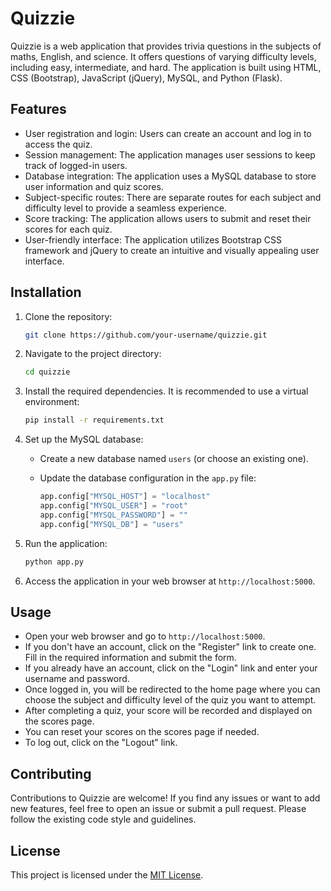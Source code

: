 # Quizzie

Quizzie is a web application that provides trivia questions in the subjects of maths, English, and science. It offers questions of varying difficulty levels, including easy, intermediate, and hard. The application is built using HTML, CSS (Bootstrap), JavaScript (jQuery), MySQL, and Python (Flask).

## Features

- User registration and login: Users can create an account and log in to access the quiz.
- Session management: The application manages user sessions to keep track of logged-in users.
- Database integration: The application uses a MySQL database to store user information and quiz scores.
- Subject-specific routes: There are separate routes for each subject and difficulty level to provide a seamless experience.
- Score tracking: The application allows users to submit and reset their scores for each quiz.
- User-friendly interface: The application utilizes Bootstrap CSS framework and jQuery to create an intuitive and visually appealing user interface.

## Installation

1. Clone the repository:

   ```bash
   git clone https://github.com/your-username/quizzie.git
   ```

2. Navigate to the project directory:

   ```bash
   cd quizzie
   ```

3. Install the required dependencies. It is recommended to use a virtual environment:

   ```bash
   pip install -r requirements.txt
   ```

4. Set up the MySQL database:

   - Create a new database named `users` (or choose an existing one).
   - Update the database configuration in the `app.py` file:

     ```python
     app.config["MYSQL_HOST"] = "localhost"
     app.config["MYSQL_USER"] = "root"
     app.config["MYSQL_PASSWORD"] = ""
     app.config["MYSQL_DB"] = "users"
     ```

5. Run the application:

   ```bash
   python app.py
   ```

6. Access the application in your web browser at `http://localhost:5000`.

## Usage

- Open your web browser and go to `http://localhost:5000`.
- If you don't have an account, click on the "Register" link to create one. Fill in the required information and submit the form.
- If you already have an account, click on the "Login" link and enter your username and password.
- Once logged in, you will be redirected to the home page where you can choose the subject and difficulty level of the quiz you want to attempt.
- After completing a quiz, your score will be recorded and displayed on the scores page.
- You can reset your scores on the scores page if needed.
- To log out, click on the "Logout" link.

## Contributing

Contributions to Quizzie are welcome! If you find any issues or want to add new features, feel free to open an issue or submit a pull request. Please follow the existing code style and guidelines.

## License

This project is licensed under the [MIT License](LICENSE).
